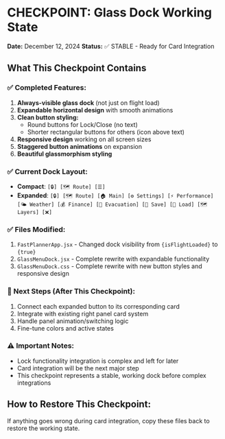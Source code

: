 # CHECKPOINT: Glass Dock Working State
**Date:** December 12, 2024
**Status:** ✅ STABLE - Ready for Card Integration

## What This Checkpoint Contains

### ✅ Completed Features:
1. **Always-visible glass dock** (not just on flight load)
2. **Expandable horizontal design** with smooth animations
3. **Clean button styling:**
   - Round buttons for Lock/Close (no text)
   - Shorter rectangular buttons for others (icon above text)
4. **Responsive design** working on all screen sizes
5. **Staggered button animations** on expansion
6. **Beautiful glassmorphism styling**

### ✅ Current Dock Layout:
- **Compact**: `[🔒] [🗺️ Route] [☰]`
- **Expanded**: `[🔒] [🗺️ Route] [🏠 Main] [⚙️ Settings] [⚡ Performance] [🌤️ Weather] [💰 Finance] [🚨 Evacuation] [💾 Save] [📂 Load] [🗺️ Layers] [❌]`

### ✅ Files Modified:
1. `FastPlannerApp.jsx` - Changed dock visibility from `{isFlightLoaded}` to `{true}`
2. `GlassMenuDock.jsx` - Complete rewrite with expandable functionality
3. `GlassMenuDock.css` - Complete rewrite with new button styles and responsive design

### 🎯 Next Steps (After This Checkpoint):
1. Connect each expanded button to its corresponding card
2. Integrate with existing right panel card system  
3. Handle panel animation/switching logic
4. Fine-tune colors and active states

### ⚠️ Important Notes:
- Lock functionality integration is complex and left for later
- Card integration will be the next major step
- This checkpoint represents a stable, working dock before complex integrations

## How to Restore This Checkpoint:
If anything goes wrong during card integration, copy these files back to restore the working state.
